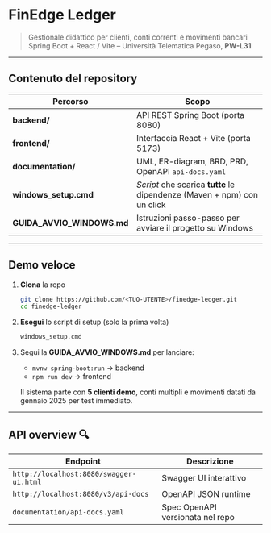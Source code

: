 # FinEdge Ledger

> Gestionale didattico per clienti, conti correnti e movimenti bancari  
> Spring Boot + React / Vite – Università Telematica Pegaso, **PW-L31**

---

## Contenuto del repository

| Percorso                   | Scopo                                                                   |
| -------------------------- | ----------------------------------------------------------------------- |
| **backend/**               | API REST Spring Boot (porta 8080)                                       |
| **frontend/**              | Interfaccia React + Vite (porta 5173)                                   |
| **documentation/**         | UML, ER-diagram, BRD, PRD, OpenAPI `api-docs.yaml`                      |
| **windows_setup.cmd**      | _Script_ che scarica **tutte** le dipendenze (Maven + npm) con un click |
| **GUIDA_AVVIO_WINDOWS.md** | Istruzioni passo-passo per avviare il progetto su Windows               |

---

## Demo veloce

1. **Clona** la repo

   ```bash
   git clone https://github.com/<TUO-UTENTE>/finedge-ledger.git
   cd finedge-ledger

   ```

2. **Esegui** lo script di setup (solo la prima volta)

   ```cmd
   windows_setup.cmd
   ```

3. Segui la **GUIDA_AVVIO_WINDOWS.md** per lanciare:

   - `mvnw spring-boot:run` → backend
   - `npm run dev` → frontend

   Il sistema parte con **5 clienti demo**, conti multipli e movimenti datati da gennaio 2025 per test immediato.

---

## API overview 🔍

| Endpoint                                | Descrizione                      |
| --------------------------------------- | -------------------------------- |
| `http://localhost:8080/swagger-ui.html` | Swagger UI interattivo           |
| `http://localhost:8080/v3/api-docs`     | OpenAPI JSON runtime             |
| `documentation/api-docs.yaml`           | Spec OpenAPI versionata nel repo |
